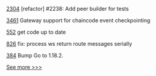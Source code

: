 
[2304](https://github.com/hyperledger/iroha/pull/2304) [refactor] #2238: Add peer builder for tests

[3461](https://github.com/hyperledger/fabric/pull/3461) Gateway support for chaincode event checkpointing

[552](https://github.com/hyperledger-labs/blockchain-carbon-accounting/pull/552) get code up to date

[826](https://github.com/hyperledger/aries-framework-javascript/pull/826) fix: process ws return route messages serially

[384](https://github.com/hyperledger/fabric-test/pull/384) Bump Go to 1.18.2.


[See more >>>](https://start-here.hyperledger.org/pull-requests)
